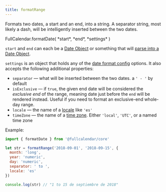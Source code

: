 ```yaml
---
title: formatRange
---
```


Formats two dates, a start and an end, into a string. A separator string, most likely a dash, will be intelligently inserted between the two dates.

<div class='spec' markdown='1'>
FullCalendar.formatDate( *start*, *end*, *settings* )
</div>

`start` and `end` can each be a [Date Object](date-object) or something that will [parse into a Date Object](date-parsing).

`settings` is an object that holds any of the [date format config](date-formatting) options. It also accepts the following additional properties:

- `separator` &mdash; what will be inserted between the two dates. a `' - '` by default
- `isExclusive` &mdash; if `true`, the given end date will be considered the *exclusive end* of the range, meaning date just before the `end` will be rendered instead. Useful if you need to format an exclusive-end whole-day range.
- `locale` &mdash; the name of a [locale](locale) like `'es'`
- `timeZone` &mdash; the name of a [time zone](timeZone). Either `'local'`, `'UTC'`, or a named time zone

Example:

```js
import { formatDate } from '@fullcalendar/core'

let str = formatRange('2018-09-01', '2018-09-15', {
  month: 'long',
  year: 'numeric',
  day: 'numeric',
  separator: ' to ',
  locale: 'es'
})

console.log(str) // "1 to 15 de septiembre de 2018"
```
